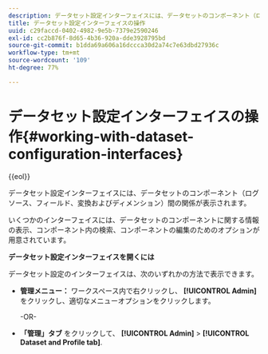 ```yaml
---
description: データセット設定インターフェイスには、データセットのコンポーネント（ログソース、フィールド、変換およびディメンション）間の関係が表示されます。
title: データセット設定インターフェイスの操作
uuid: c29faccd-0402-4982-9e5b-7379e2590246
exl-id: cc2b876f-8d65-4b36-920a-dde3928795bd
source-git-commit: b1dda69a606a16dccca30d2a74c7e63dbd27936c
workflow-type: tm+mt
source-wordcount: '109'
ht-degree: 77%

---
```


# データセット設定インターフェイスの操作{#working-with-dataset-configuration-interfaces}

{{eol}}

データセット設定インターフェイスには、データセットのコンポーネント（ログソース、フィールド、変換およびディメンション）間の関係が表示されます。

いくつかのインターフェイスには、データセットのコンポーネントに関する情報の表示、コンポーネント内の検索、コンポーネントの編集のためのオプションが用意されています。

**データセット設定インターフェイスを開くには**

データセット設定のインターフェイスは、次のいずれかの方法で表示できます。

* **管理メニュー：** ワークスペース内で右クリックし、 **[!UICONTROL Admin]**&#x200B;をクリックし、適切なメニューオプションをクリックします。

   -OR-

* **「管理」タブ** をクリックして、 **[!UICONTROL Admin]** > **[!UICONTROL Dataset and Profile tab]**.

